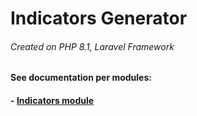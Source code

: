 # Indicators Generator
###### Created on PHP 8.1, Laravel Framework

#### See documentation per modules:
#### - [Indicators module](app/Indicators/README.md)

